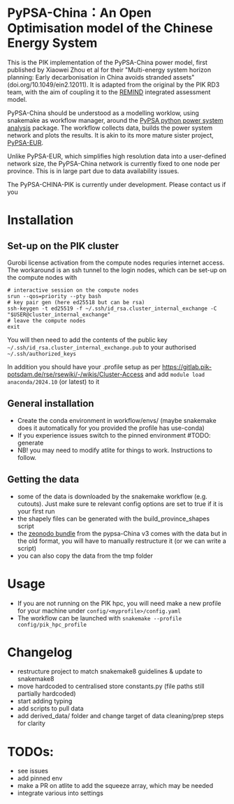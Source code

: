 # PyPSA-China：An Open Optimisation model of the Chinese Energy System

This is the PIK implementation of the PyPSA-China power model, first published by Xiaowei Zhou et al for their  "Multi-energy system horizon planning: Early decarbonisation in China avoids stranded assets" (doi.org/10.1049/ein2.12011). It is adapted from the original by the PIK RD3 team, with the aim of coupling it to the [REMIND](https://www.pik-potsdam.de/en/institute/departments/transformation-pathways/models/remind) integrated assessment model.

PyPSA-China should be understood as a modelling worklow, using snakemake as workflow manager, around the [PyPSA python power system analysis](https://pypsa.org/) package. The workflow collects data, builds the power system network and plots the results. It is akin to its more mature sister project, [PyPSA-EUR](https://github.com/PyPSA/pypsa-eur).

Unlike PyPSA-EUR, which simplifies high resolution data into a user-defined network size, the PyPSA-China network is currently fixed to one node per province. This is in large part due to data availability issues.

The PyPSA-CHINA-PIK is currently under development. Please contact us if you


# Installation

## Set-up on the PIK cluster
Gurobi license activation from the compute nodes requries internet access. The workaround is an ssh tunnel to the login nodes, which can be set-up on the compute nodes with
```
# interactive session on the compute nodes
srun --qos=priority --pty bash
# key pair gen (here ed25518 but can be rsa)
ssh-keygen -t ed25519 -f ~/.ssh/id_rsa.cluster_internal_exchange -C "$USER@cluster_internal_exchange"
# leave the compute nodes
exit
```
You will then need to add the contents of the public key `~/.ssh/id_rsa.cluster_internal_exchange.pub` to your authorised `~/.ssh/authorized_keys`

In addition you should have your .profile setup as per https://gitlab.pik-potsdam.de/rse/rsewiki/-/wikis/Cluster-Access
and add `module load anaconda/2024.10` (or latest) to it

## General installation
- Create the conda environment in workflow/envs/ (maybe snakemake does it automatically for you provided the profile has use-conda)
- If you experience issues switch to the pinned environment #TODO: generate
- NB! you may need to modify atlite for things to work. Instructions to follow.


## Getting the data
- some of the data is downloaded by the snakemake workflow (e.g. cutouts). Just make sure te relevant config options are set to true if it is your first run
- the shapely files can be generated with the build_province_shapes script
- the [zeonodo bundle](https://zenodo.org/records/13987282) from the pypsa-China v3 comes with the data but in the old format, you will have to manually restructure it (or we can write a script)
- you can also copy the data from the tmp folder

# Usage
- If you are not running on the PIK hpc, you will need make a new profile for your machine under `config/<myprofile>/config.yaml`
- The workflow can be launched with `snakemake --profile config/pik_hpc_profile`

# Changelog
- restructure project to match snakemake8 guidelines & update to snakemake8
- move hardcoded to centralised store constants.py (file paths still partially hardcoded)
- start adding typing
- add scripts to pull data
- add derived_data/ folder and change target of data cleaning/prep steps for clarity

# TODOs:
- see issues
- add pinned env
- make a PR on atlite to add the squeeze array, which may be needed
- integrate various into settings
